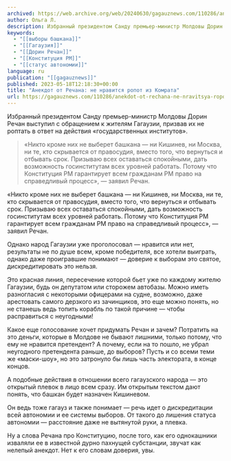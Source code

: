 ```yaml
---
archived: https://web.archive.org/web/20240630/gagauznews.com/110286/anekdot-ot-rechana-ne-nravitsya-ropot-iz-komrata.html
author: Ольга Л.
description: Избранный президентом Санду премьер-министр Молдовы Дорин Речан выступил с обращением к жителям Гагаузии, призвав их не роптать в ответ на действия «государственных институтов». «Никто кроме них не выберет башкана — ни Кишинев, ни Москва, ни те, кто скрывается от правосудия, вместо того, что вернуться и отбывать срок. Призываю всех оставаться спокойными, дать возможность госинститутам всех уровней работать. Потому что Конституция РМ гарантирует всем гражданам РМ право на справедливый процесс», — заявил Речан. Однако народ Гагаузии уже проголосовал — нравится или нет, результаты не по душе всем, кроме победителя, все хотели выиграть, однако даже проигравшие понимают — доверие к выборам это […]
keywords:
  - "[[выборы башкана]]"
  - "[[Гагаузия]]"
  - "[[Дорин Речан]]"
  - "[[Конституция РМ]]"
  - "[[статус автономии]]"
language: ru
publication: "[[gagauznews]]"
published: 2023-05-18T12:18:30+00:00
title: "Анекдот от Речана: не нравится ропот из Комрата"
url: https://gagauznews.com/110286/anekdot-ot-rechana-ne-nravitsya-ropot-iz-komrata.html
---
```


Избранный президентом Санду премьер-министр Молдовы Дорин Речан выступил с обращением к жителям Гагаузии, призвав их не роптать в ответ на действия «государственных институтов».

> «Никто кроме них не выберет башкана — ни Кишинев, ни Москва, ни те, кто скрывается от правосудия, вместо того, что вернуться и отбывать срок. Призываю всех оставаться спокойными, дать возможность госинститутам всех уровней работать. Потому что Конституция РМ гарантирует всем гражданам РМ право на справедливый процесс», — заявил Речан.

«Никто кроме них не выберет башкана — ни Кишинев, ни Москва, ни те, кто скрывается от правосудия, вместо того, что вернуться и отбывать срок. Призываю всех оставаться спокойными, дать возможность госинститутам всех уровней работать. Потому что Конституция РМ гарантирует всем гражданам РМ право на справедливый процесс», — заявил Речан.

Однако народ Гагаузии уже проголосовал — нравится или нет, результаты не по душе всем, кроме победителя, все хотели выиграть, однако даже проигравшие понимают — доверие к выборам это святое, дискредитировать это нельзя.

Это красная линия, пересечение которой бьет уже по каждому жителю Гагаузии, будь он депутатом или сторожем автобазы. Можно иметь разногласия с некоторыми офицерами на судне, возможно, даже арестовать самого дерзкого из зачинщиков, это еще можно понять, но не станешь ведь топить корабль по такой причине — чтобы расправиться с неугодными!

Какое еще голосование хочет придумать Речан и зачем? Потратить на это деньги, которые в Молдове не бывают лишними, только потому, что ему не нравится претендент? А почему, если на то пошло, не убрал неугодного претендента раньше, до выборов? Пусть и со всеми теми же «маски-шоу», но это затронуло бы лишь часть электората, в конце концов.

А подобные действия в отношении всего гагаузского народа — это открытый плевок в лицо всем сразу. Им открытым текстом дают понять, что башкан будет назначен Кишиневом.

Он ведь тоже гагауз и также понимает — речь идет о дискредитации всей автономии и ее системы выборов. От такого до лишения статуса автономии — расстояние даже не вытянутой руки, а плевка.

Ну а слова Речана про Конституцию, после того, как его однокашники изваляли ее в известной дурно пахнущей субстанции, звучат как нелепый анекдот. Нет к его словам доверия, увы.